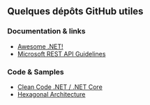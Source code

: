 ## Quelques dépôts GitHub utiles
### Documentation & links
* [Awesome .NET!](https://github.com/quozd/awesome-dotnet)
* [Microsoft REST API Guidelines](https://github.com/Microsoft/api-guidelines)

### Code & Samples
* [Clean Code .NET / .NET Core](https://github.com/thangchung/clean-code-dotnet)
* [Hexagonal Architecture](https://github.com/tpierrain/hexagonalThis)